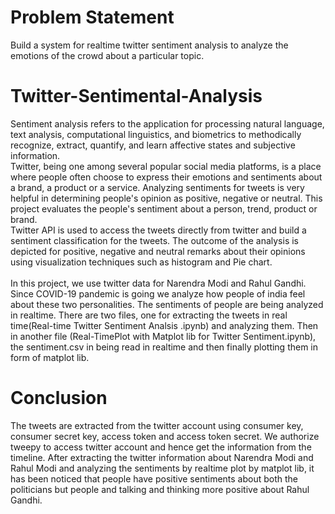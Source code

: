 # Problem Statement
Build a system for realtime twitter sentiment analysis to analyze the emotions of the crowd about a particular topic.


# Twitter-Sentimental-Analysis
Sentiment analysis refers to the application for processing natural language, text analysis, computational linguistics, and biometrics to methodically recognize, extract, quantify, and learn affective states and subjective information.<br/>Twitter, being one among several popular social media platforms, is a place where people often choose to express their emotions and sentiments about a brand, a product or a service. Analyzing sentiments for tweets is very helpful in determining people's opinion as positive, negative or neutral. This project evaluates the people's sentiment about a person, trend, product or brand. <br/>Twitter API is used to access the tweets directly from twitter and build a sentiment classification for the tweets. The outcome of the analysis is depicted for positive, negative and neutral remarks about their opinions using visualization techniques such as histogram and Pie chart.<br/><br/>
In this project, we use twitter data for Narendra Modi and Rahul Gandhi. Since COVID-19 pandemic is going we analyze how people of india feel about these two personalities. The sentiments of people are being analyzed in realtime. There are two files, one for extracting the tweets in real time(Real-time Twitter Sentiment Analsis .ipynb) and analyzing them. Then in another file (Real-TimePlot with Matplot lib for Twitter Sentiment.ipynb), the sentiment.csv in being read in realtime and then finally plotting them in form of matplot lib.  

# Conclusion

The tweets are extracted from the twitter account using consumer key, consumer secret key, access token and access token secret. We authorize tweepy to access twitter account and hence get the information from the timeline. After extracting the twitter information about Narendra Modi and Rahul Modi and analyzing the sentiments by realtime plot by matplot lib, it has been noticed that people have positive sentiments about both the politicians but people and talking and thinking more positive about Rahul Gandhi.


